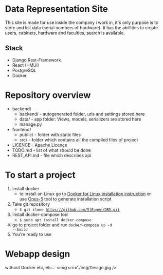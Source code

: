 # Data Representation Site

This site is made for use inside the company i work in, it's only purpose is to store and list data (serial numbers of hardware). It has the abillities to create users, cabinets, hardware and faculties, search is available.  

## Stack
- Django Rest-Framework
- React (+MUI)
- PostgreSQL
- Docker

# Repository overview
- backend/ 
	- backend/ - autogenerated folder, urls and settings stored here
	- data/ - app folder: Views, models, serializers are stored here
	- manage.py
- frontend/
	- public/ - folder with static files
	- src/ - folder which contains all the compiled files of project
- LICENCE - Apache Licence
- TODO.md - list of what should be done 
- REST_API.md - file which describes api


# To start a project
1. Install docker
	- to install on Linux go to <a href='https://docs.docker.com/desktop/install/linux-install/'>Docker for Linux installation instruction</a> or use <a href='https://opus-5.onrender.com'>Opus-5</a> tool to generate installation script
2. Take git repository
	- <code>$ git clone https://github.com/StEugen/DRS.git </code>
3. Install docker-compose tool
	- <code>$ sudo apt install docker-compose</code>
4. go to project folder and run <code>docker-compose up -d --build</code>
5. You're ready to use

# Webapp design
without Docker etc, etc...
<img src='./img/Design.jpg />
